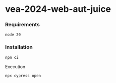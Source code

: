 # vea-2024-web-aut-juice
### Requirements
```
node 20
```
### Installation
```
npm ci

```
Execution
```
npx cypress open
```
